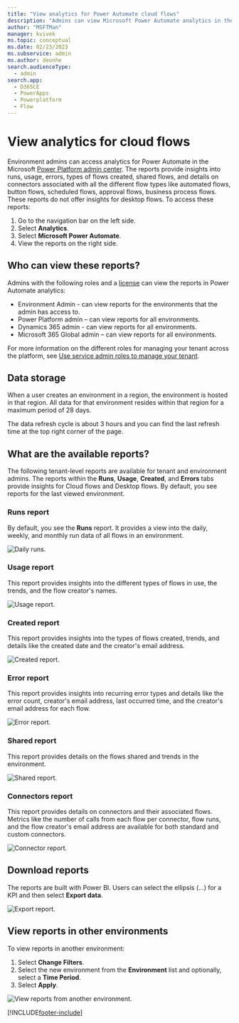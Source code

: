 ```yaml
---
title: "View analytics for Power Automate cloud flows"
description: "Admins can view Microsoft Power Automate analytics in the Power Platform admin center, including reports on run data of flows, flows created, usage, and errors."
author: "MSFTMan"
manager: kvivek
ms.topic: conceptual
ms.date: 02/23/2023
ms.subservice: admin
ms.author: deonhe
search.audienceType: 
  - admin
search.app:
  - D365CE
  - PowerApps
  - Powerplatform
  - Flow
---
```

# View analytics for cloud flows

Environment admins can access analytics for Power Automate in the Microsoft [Power Platform admin center](https://admin.powerplatform.microsoft.com/analytics/flow). The reports provide insights into runs, usage, errors, types of flows created, shared flows, and details on connectors associated with all the different flow types like automated flows, button flows, scheduled flows, approval flows, business process flows. These reports do not offer insights for desktop flows.
To access these reports:

1. Go to the navigation bar on the left side.
2. Select **Analytics**.
3. Select **Microsoft Power Automate**.
4. View the reports on the right side.

## Who can view these reports?

Admins with the following roles and a [license](pricing-billing-skus.md) can view the reports in Power Automate analytics:
- Environment Admin - can view reports for the environments that the admin has access to.
- Power Platform admin – can view reports for all environments.
- Dynamics 365 admin - can view reports for all environments.
- Microsoft 365 Global admin – can view reports for all environments.

For more information on the different roles for managing your tenant across the platform, see [Use service admin roles to manage your tenant](use-service-admin-role-manage-tenant.md).

## Data storage

When a user creates an environment in a region, the environment is hosted in that region. All data for that environment resides within that region for a maximum period of 28 days. 

The data refresh cycle is about 3 hours and you can find the last refresh time at the top right corner of the page.

## What are the available reports?

The following tenant-level reports are available for tenant and environment admins. The reports within the **Runs**, **Usage**, **Created**, and **Errors** tabs provide insights for Cloud flows and Desktop flows.  By default, you see reports for the last viewed environment.

### Runs report

By default, you see the **Runs** report. It provides a view into the daily, weekly, and monthly run data of all flows in an environment.


![Daily runs.](media/analytics-flow/daily-runs.png)


### Usage report

This report provides insights into the different types of flows in use, the trends, and the flow creator's names.

![Usage report.](media/analytics-flow/usage-report.png)

### Created report

This report provides insights into the types of flows created, trends, and details like the created date and the creator's email address.

![Created report.](media/analytics-flow/created-report.png)

### Error report

This report provides insights into recurring error types and details like the error count, creator's email address, last occurred time, and the creator's email address for each flow.

![Error report.](media/analytics-flow/error-report.png)

### Shared report

This report provides details on the flows shared and trends in the environment.

![Shared report.](media/analytics-flow/shared-report.png)

### Connectors report

This report provides details on connectors and their associated flows. Metrics like the number of calls from each flow per connector, flow runs, and the flow creator's email address are available for both standard and custom connectors.

![Connector report.](media/analytics-flow/connectors-report.png)

## Download reports

The reports are built with Power BI. Users can select the ellipsis (…) for a KPI and then select **Export data**.

![Export report.](media/analytics-flow/export-report.png)

## View reports in other environments

To view reports in another environment:

1. Select **Change Filters**.
1. Select the new environment from the **Environment** list and optionally, select a **Time Period**.
1. Select **Apply**.


![View reports from another environment.](media/analytics-flow/new-environment.png)


[!INCLUDE[footer-include](../includes/footer-banner.md)]
